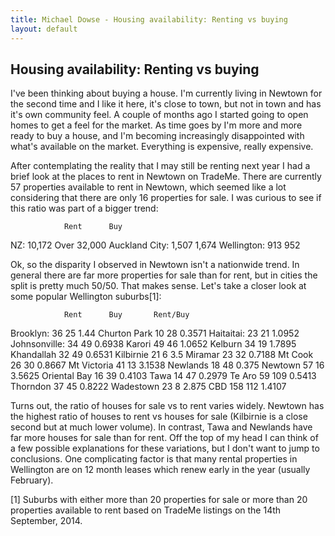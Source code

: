 ```yaml
---
title: Michael Dowse - Housing availability: Renting vs buying
layout: default
---
```


## Housing availability: Renting vs buying

I've been thinking about buying a house. I'm currently living in Newtown for the second time and I like it here, it's close to town, but not in town and has it's own community feel. A couple of months ago I started going to open homes to get a feel for the market. As time goes by I'm more and more ready to buy a house, and I'm becoming increasingly disappointed with what's available on the market. Everything is expensive, really expensive.

After contemplating the reality that I may still be renting next year I had a brief look at the places to rent in Newtown on TradeMe. There are currently 57 properties available to rent in Newtown, which seemed like a lot considering that there are only 16 properties for sale. I was curious to see if this ratio was part of a bigger trend:

                Rent      Buy
NZ:             10,172    Over 32,000
Auckland City:  1,507     1,674
Wellington:     913       952

Ok, so the disparity I observed in Newtown isn't a nationwide trend. In general there are far more properties for sale than for rent, but in cities the split is pretty much 50/50. That makes sense. Let's take a closer look at some popular Wellington suburbs[1]:

                Rent      Buy       Rent/Buy
Brooklyn:       36        25        1.44
Churton Park    10        28        0.3571
Haitaitai:      23        21        1.0952
Johnsonville:   34        49        0.6938
Karori          49        46        1.0652
Kelburn         34        19        1.7895
Khandallah      32        49        0.6531
Kilbirnie       21        6         3.5
Miramar         23        32        0.7188
Mt Cook         26        30        0.8667
Mt Victoria     41        13        3.1538
Newlands        18        48        0.375
Newtown         57        16        3.5625
Oriental Bay    16        39        0.4103
Tawa            14        47        0.2979
Te Aro          59        109       0.5413
Thorndon        37        45        0.8222
Wadestown       23        8         2.875
CBD             158       112       1.4107

Turns out, the ratio of houses for sale vs to rent varies widely. Newtown has the highest ratio of houses to rent vs houses for sale (Kilbirnie is a close second but at much lower volume). In contrast, Tawa and Newlands have far more houses for sale than for rent. Off the top of my head I can think of a few possible explanations for these variations, but I don't want to jump to conclusions. One complicating factor is that many rental properties in Wellington are on 12 month leases which renew early in the year (usually February).

[1] Suburbs with either more than 20 properties for sale or more than 20 properties available to rent based on TradeMe listings on the 14th September, 2014.